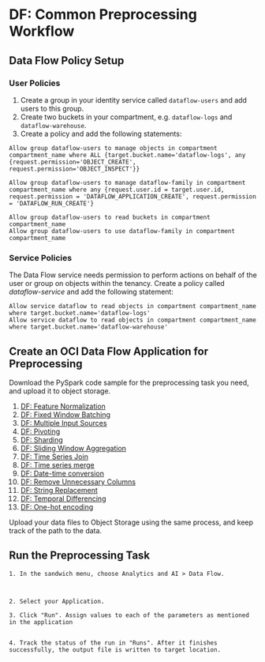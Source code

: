# DF: Common Preprocessing Workflow

## Data Flow Policy Setup

### User Policies
1.	Create a group in your identity service called `dataflow-users` and add users to this group.
2.	Create two buckets in your compartment, e.g. `dataflow-logs` and `dataflow-warehouse`.
3.	Create a policy and add the following statements:

```
Allow group dataflow-users to manage objects in compartment compartment_name where ALL {target.bucket.name='dataflow-logs', any {request.permission='OBJECT_CREATE', request.permission='OBJECT_INSPECT'}}
```

```
Allow group dataflow-users to manage dataflow-family in compartment compartment_name where any {request.user.id = target.user.id, request.permission = 'DATAFLOW_APPLICATION_CREATE', request.permission = 'DATAFLOW_RUN_CREATE'}
```

```
Allow group dataflow-users to read buckets in compartment compartment_name
Allow group dataflow-users to use dataflow-family in compartment compartment_name
```
### Service Policies

The Data Flow service needs permission to perform actions on behalf of the user or group on objects within the tenancy. Create a policy called *dataflow-service* and add the following statement:
```
Allow service dataflow to read objects in compartment compartment_name where target.bucket.name='dataflow-logs'
Allow service dataflow to read objects in compartment compartment_name where target.bucket.name='dataflow-warehouse'
```


## Create an OCI Data Flow Application for Preprocessing

Download the PySpark code sample for the preprocessing task you need, and upload it to object storage.


1. [DF: Feature Normalization](./feature_normalization.md)
2. [DF: Fixed Window Batching](./fixed_window_batching.md)
3. [DF: Multiple Input Sources](./Multiple_input_sources.md)
4. [DF: Pivoting](./pivoting.md)
5. [DF: Sharding](./sharding.md)
6. [DF: Sliding Window Aggregation](./sliding_window_aggregation.md)
7. [DF: Time Series Join](./time_series_join.md)
8. [DF: Time series merge](./time_series_merge.md)
9. [DF: Date-time conversion](./date_time_conversion.md)
10. [DF: Remove Unnecessary Columns](./Remove_unnecessary_columns.md)
11. [DF: String Replacement](string_replacement.md)
12. [DF: Temporal Differencing](./Temporal_differencing.md)
13. [DF: One-hot encoding](./one_hot_encoding.md)


Upload your data files to Object Storage using the same process, and keep track of the path to the data.

## Run the Preprocessing Task

```
1. In the sandwich menu, choose Analytics and AI > Data Flow.



2. Select your Application.

3. Click "Run". Assign values to each of the parameters as mentioned in the application


4. Track the status of the run in "Runs". After it finishes successfully, the output file is written to target location.
```
